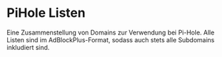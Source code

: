 # PiHole Listen

Eine Zusammenstellung von Domains zur Verwendung bei Pi-Hole. Alle Listen sind im AdBlockPlus-Format, sodass
auch stets alle Subdomains inkludiert sind.